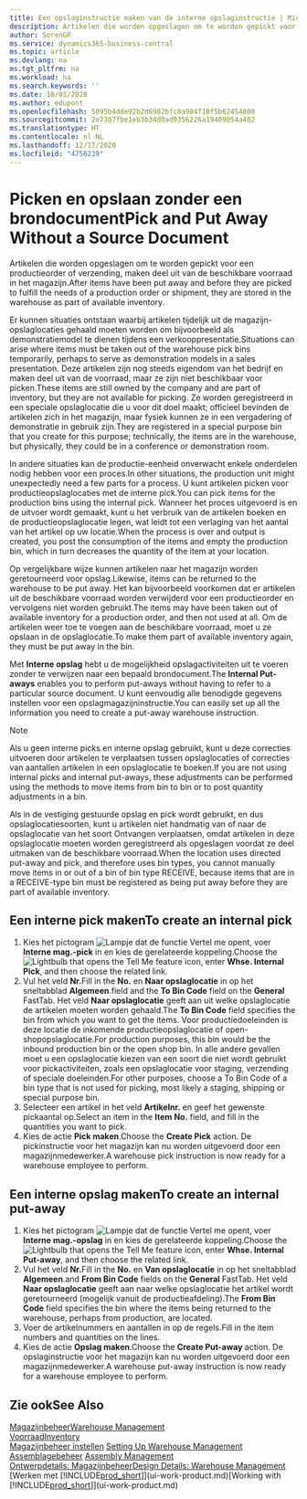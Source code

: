 ```yaml
---
title: Een opslaginstructie maken van de interne opslaginstructie | Microsoft Docs
description: Artikelen die worden opgeslagen om te worden gepickt voor een productieorder of verzending, maken deel uit van de beschikbare voorraad in het magazijn.
author: SorenGP
ms.service: dynamics365-business-central
ms.topic: article
ms.devlang: na
ms.tgt_pltfrm: na
ms.workload: na
ms.search.keywords: ''
ms.date: 10/01/2020
ms.author: edupont
ms.openlocfilehash: 5095b4dde92b2d6982bfc8a984f10f5b62454800
ms.sourcegitcommit: 2e7307fbe1eb3b34d0ad9356226a19409054a402
ms.translationtype: HT
ms.contentlocale: nl-NL
ms.lasthandoff: 12/17/2020
ms.locfileid: "4756239"
---
```

# <a name="pick-and-put-away-without-a-source-document"></a><span data-ttu-id="26681-103">Picken en opslaan zonder een brondocument</span><span class="sxs-lookup"><span data-stu-id="26681-103">Pick and Put Away Without a Source Document</span></span>
<span data-ttu-id="26681-104">Artikelen die worden opgeslagen om te worden gepickt voor een productieorder of verzending, maken deel uit van de beschikbare voorraad in het magazijn.</span><span class="sxs-lookup"><span data-stu-id="26681-104">After items have been put away and before they are picked to fulfill the needs of a production order or shipment, they are stored in the warehouse as part of available inventory.</span></span>  

<span data-ttu-id="26681-105">Er kunnen situaties ontstaan waarbij artikelen tijdelijk uit de magazijn-opslaglocaties gehaald moeten worden om bijvoorbeeld als demonstratiemodel te dienen tijdens een verkooppresentatie.</span><span class="sxs-lookup"><span data-stu-id="26681-105">Situations can arise where items must be taken out of the warehouse pick bins temporarily, perhaps to serve as demonstration models in a sales presentation.</span></span> <span data-ttu-id="26681-106">Deze artikelen zijn nog steeds eigendom van het bedrijf en maken deel uit van de voorraad, maar ze zijn niet beschikbaar voor picken.</span><span class="sxs-lookup"><span data-stu-id="26681-106">These items are still owned by the company and are part of inventory, but they are not available for picking.</span></span> <span data-ttu-id="26681-107">Ze worden geregistreerd in een speciale opslaglocatie die u voor dit doel maakt; officieel bevinden de artikelen zich in het magazijn, maar fysiek kunnen ze in een vergadering of demonstratie in gebruik zijn.</span><span class="sxs-lookup"><span data-stu-id="26681-107">They are registered in a special purpose bin that you create for this purpose; technically, the items are in the warehouse, but physically, they could be in a conference or demonstration room.</span></span>  

<span data-ttu-id="26681-108">In andere situaties kan de productie-eenheid onverwacht enkele onderdelen nodig hebben voor een proces.</span><span class="sxs-lookup"><span data-stu-id="26681-108">In other situations, the production unit might unexpectedly need a few parts for a process.</span></span> <span data-ttu-id="26681-109">U kunt artikelen picken voor productieopslaglocaties met de interne pick.</span><span class="sxs-lookup"><span data-stu-id="26681-109">You can pick items for the production bins using the internal pick.</span></span> <span data-ttu-id="26681-110">Wanneer het proces uitgevoerd is en de uitvoer wordt gemaakt, kunt u het verbruik van de artikelen boeken en de productieopslaglocatie legen, wat leidt tot een verlaging van het aantal van het artikel op uw locatie.</span><span class="sxs-lookup"><span data-stu-id="26681-110">When the process is over and output is created, you post the consumption of the items and empty the production bin, which in turn decreases the quantity of the item at your location.</span></span>  

<span data-ttu-id="26681-111">Op vergelijkbare wijze kunnen artikelen naar het magazijn worden geretourneerd voor opslag.</span><span class="sxs-lookup"><span data-stu-id="26681-111">Likewise, items can be returned to the warehouse to be put away.</span></span> <span data-ttu-id="26681-112">Het kan bijvoorbeeld voorkomen dat er artikelen uit de beschikbare voorraad worden verwijderd voor een productieorder en vervolgens niet worden gebruikt.</span><span class="sxs-lookup"><span data-stu-id="26681-112">The items may have been taken out of available inventory for a production order, and then not used at all.</span></span> <span data-ttu-id="26681-113">Om de artikelen weer toe te voegen aan de beschikbare voorraad, moet u ze opslaan in de opslaglocatie.</span><span class="sxs-lookup"><span data-stu-id="26681-113">To make them part of available inventory again, they must be put away in the bin.</span></span>  

<span data-ttu-id="26681-114">Met **Interne opslag** hebt u de mogelijkheid opslagactiviteiten uit te voeren zonder te verwijzen naar een bepaald brondocument.</span><span class="sxs-lookup"><span data-stu-id="26681-114">The **Internal Put-aways** enables you to perform put-aways without having to refer to a particular source document.</span></span> <span data-ttu-id="26681-115">U kunt eenvoudig alle benodigde gegevens instellen voor een opslagmagazijninstructie.</span><span class="sxs-lookup"><span data-stu-id="26681-115">You can easily set up all the information you need to create a put-away warehouse instruction.</span></span>  

> [!NOTE]  
>  <span data-ttu-id="26681-116">Als u geen interne picks en interne opslag gebruikt, kunt u deze correcties uitvoeren door artikelen te verplaatsen tussen opslaglocaties of correcties van aantallen artikelen in een opslaglocatie te boeken.</span><span class="sxs-lookup"><span data-stu-id="26681-116">If you are not using internal picks and internal put-aways, these adjustments can be performed using the methods to move items from bin to bin or to post quantity adjustments in a bin.</span></span>  
>   
>  <span data-ttu-id="26681-117">Als in de vestiging gestuurde opslag en pick wordt gebruikt, en dus opslaglocatiesoorten, kunt u artikelen niet handmatig van of naar de opslaglocatie van het soort Ontvangen verplaatsen, omdat artikelen in deze opslaglocatie moeten worden geregistreerd als opgeslagen voordat ze deel uitmaken van de beschikbare voorraad.</span><span class="sxs-lookup"><span data-stu-id="26681-117">When the location uses directed put-away and pick, and therefore uses bin types, you cannot manually move items in or out of a bin of bin type RECEIVE, because items that are in a RECEIVE-type bin must be registered as being put away before they are part of available inventory.</span></span>  

## <a name="to-create-an-internal-pick"></a><span data-ttu-id="26681-118">Een interne pick maken</span><span class="sxs-lookup"><span data-stu-id="26681-118">To create an internal pick</span></span>  
1.  <span data-ttu-id="26681-119">Kies het pictogram ![Lampje dat de functie Vertel me opent](media/ui-search/search_small.png "Vertel me wat u wilt doen"), voer **Interne mag.-pick** in en kies de gerelateerde koppeling.</span><span class="sxs-lookup"><span data-stu-id="26681-119">Choose the ![Lightbulb that opens the Tell Me feature](media/ui-search/search_small.png "Tell me what you want to do") icon, enter **Whse. Internal Pick**, and then choose the related link.</span></span>  
2.  <span data-ttu-id="26681-120">Vul het veld **Nr.**</span><span class="sxs-lookup"><span data-stu-id="26681-120">Fill in the **No.**</span></span> <span data-ttu-id="26681-121">en **Naar opslaglocatie** in op het sneltabblad **Algemeen**.</span><span class="sxs-lookup"><span data-stu-id="26681-121">field and the **To Bin Code** field on the **General** FastTab.</span></span> <span data-ttu-id="26681-122">Het veld **Naar opslaglocatie** geeft aan uit welke opslaglocatie de artikelen moeten worden gehaald.</span><span class="sxs-lookup"><span data-stu-id="26681-122">The **To Bin Code** field specifies the bin from which you want to get the items.</span></span> <span data-ttu-id="26681-123">Voor productiedoeleinden is deze locatie de inkomende productieopslaglocatie of open-shopopslaglocatie.</span><span class="sxs-lookup"><span data-stu-id="26681-123">For production purposes, this bin would be the inbound production bin or the open shop bin.</span></span> <span data-ttu-id="26681-124">In alle andere gevallen moet u een opslaglocatie kiezen van een soort die niet wordt gebruikt voor pickactiviteiten, zoals een opslaglocatie voor staging, verzending of speciale doeleinden.</span><span class="sxs-lookup"><span data-stu-id="26681-124">For other purposes, choose a To Bin Code of a bin type that is not used for picking, most likely a staging, shipping or special purpose bin.</span></span>  
3.  <span data-ttu-id="26681-125">Selecteer een artikel in het veld **Artikelnr.** en geef het gewenste pickaantal op.</span><span class="sxs-lookup"><span data-stu-id="26681-125">Select an item in the **Item No.** field, and fill in the quantities you want to pick.</span></span>  
4. <span data-ttu-id="26681-126">Kies de actie **Pick maken**.</span><span class="sxs-lookup"><span data-stu-id="26681-126">Choose the **Create Pick** action.</span></span> <span data-ttu-id="26681-127">De pickinstructie voor het magazijn kan nu worden uitgevoerd door een magazijnmedewerker.</span><span class="sxs-lookup"><span data-stu-id="26681-127">A warehouse pick instruction is now ready for a warehouse employee to perform.</span></span>  

## <a name="to-create-an-internal-put-away"></a><span data-ttu-id="26681-128">Een interne opslag maken</span><span class="sxs-lookup"><span data-stu-id="26681-128">To create an internal put-away</span></span>  
1.  <span data-ttu-id="26681-129">Kies het pictogram ![Lampje dat de functie Vertel me opent](media/ui-search/search_small.png "Vertel me wat u wilt doen"), voer **Interne mag.-opslag** in en kies de gerelateerde koppeling.</span><span class="sxs-lookup"><span data-stu-id="26681-129">Choose the ![Lightbulb that opens the Tell Me feature](media/ui-search/search_small.png "Tell me what you want to do") icon, enter **Whse. Internal Put-away**, and then choose the related link.</span></span>  
2.  <span data-ttu-id="26681-130">Vul het veld **Nr.**</span><span class="sxs-lookup"><span data-stu-id="26681-130">Fill in the **No.**</span></span> <span data-ttu-id="26681-131">en **Van opslaglocatie** in op het sneltabblad **Algemeen**.</span><span class="sxs-lookup"><span data-stu-id="26681-131">and **From Bin Code** fields on the **General** FastTab.</span></span> <span data-ttu-id="26681-132">Het veld **Naar opslaglocatie** geeft aan naar welke opslaglocatie het artikel wordt geretourneerd (mogelijk vanuit de productieafdeling).</span><span class="sxs-lookup"><span data-stu-id="26681-132">The **From Bin Code** field specifies the bin where the items being returned to the warehouse, perhaps from production, are located.</span></span>  
3.  <span data-ttu-id="26681-133">Voer de artikelnummers en aantallen in op de regels.</span><span class="sxs-lookup"><span data-stu-id="26681-133">Fill in the item numbers and quantities on the lines.</span></span>  
4.  <span data-ttu-id="26681-134">Kies de actie **Opslag maken**.</span><span class="sxs-lookup"><span data-stu-id="26681-134">Choose the **Create Put-away** action.</span></span> <span data-ttu-id="26681-135">De opslaginstructie voor het magazijn kan nu worden uitgevoerd door een magazijnmedewerker.</span><span class="sxs-lookup"><span data-stu-id="26681-135">A warehouse put-away instruction is now ready for a warehouse employee to perform.</span></span>  

## <a name="see-also"></a><span data-ttu-id="26681-136">Zie ook</span><span class="sxs-lookup"><span data-stu-id="26681-136">See Also</span></span>  
[<span data-ttu-id="26681-137">Magazijnbeheer</span><span class="sxs-lookup"><span data-stu-id="26681-137">Warehouse Management</span></span>](warehouse-manage-warehouse.md)  
[<span data-ttu-id="26681-138">Voorraad</span><span class="sxs-lookup"><span data-stu-id="26681-138">Inventory</span></span>](inventory-manage-inventory.md)  
<span data-ttu-id="26681-139">[Magazijnbeheer instellen](warehouse-setup-warehouse.md)   </span><span class="sxs-lookup"><span data-stu-id="26681-139">[Setting Up Warehouse Management](warehouse-setup-warehouse.md)   </span></span>  
<span data-ttu-id="26681-140">[Assemblagebeheer](assembly-assemble-items.md)  </span><span class="sxs-lookup"><span data-stu-id="26681-140">[Assembly Management](assembly-assemble-items.md)  </span></span>  
[<span data-ttu-id="26681-141">Ontwerpdetails: Magazijnbeheer</span><span class="sxs-lookup"><span data-stu-id="26681-141">Design Details: Warehouse Management</span></span>](design-details-warehouse-management.md)  
<span data-ttu-id="26681-142">[Werken met [!INCLUDE[prod_short](includes/prod_short.md)]](ui-work-product.md)</span><span class="sxs-lookup"><span data-stu-id="26681-142">[Working with [!INCLUDE[prod_short](includes/prod_short.md)]](ui-work-product.md)</span></span>
